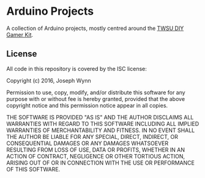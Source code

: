# Arduino Projects

A collection of Arduino projects, mostly centred around the [TWSU DIY Gamer Kit](https://www.techwillsaveus.com/shop/diy-gamer-kit/).

## License

All code in this repository is covered by the ISC license:

Copyright (c) 2016, Joseph Wynn

Permission to use, copy, modify, and/or distribute this software for any
purpose with or without fee is hereby granted, provided that the above
copyright notice and this permission notice appear in all copies.

THE SOFTWARE IS PROVIDED "AS IS" AND THE AUTHOR DISCLAIMS ALL WARRANTIES
WITH REGARD TO THIS SOFTWARE INCLUDING ALL IMPLIED WARRANTIES OF
MERCHANTABILITY AND FITNESS. IN NO EVENT SHALL THE AUTHOR BE LIABLE FOR
ANY SPECIAL, DIRECT, INDIRECT, OR CONSEQUENTIAL DAMAGES OR ANY DAMAGES
WHATSOEVER RESULTING FROM LOSS OF USE, DATA OR PROFITS, WHETHER IN AN
ACTION OF CONTRACT, NEGLIGENCE OR OTHER TORTIOUS ACTION, ARISING OUT OF
OR IN CONNECTION WITH THE USE OR PERFORMANCE OF THIS SOFTWARE.
